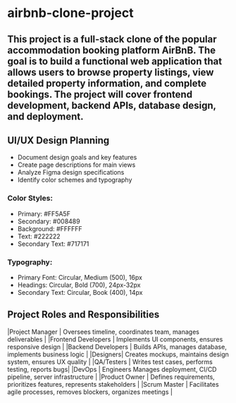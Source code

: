 # airbnb-clone-project
## This project is a full-stack clone of the popular accommodation booking platform AirBnB. The goal is to build a functional web application that allows users to browse property listings, view detailed property information, and complete bookings. The project will cover frontend development, backend APIs, database design, and deployment.
## UI/UX Design Planning
- Document design goals and key features
- Create page descriptions for main views
- Analyze Figma design specifications
- Identify color schemes and typography
### Color Styles:
- Primary: #FF5A5F
- Secondary: #008489
- Background: #FFFFFF
- Text: #222222
- Secondary Text: #717171
### Typography:
- Primary Font: Circular, Medium (500), 16px
- Headings: Circular, Bold (700), 24px-32px
- Secondary Text: Circular, Book (400), 14px
## Project Roles and Responsibilities
|Project Manager | Oversees timeline, coordinates team, manages deliverables |
|Frontend Developers |	Implements UI components, ensures responsive design |
|Backend Developers |	Builds APIs, manages database, implements business logic |
|Designers|	Creates mockups, maintains design system, ensures UX quality |
|QA/Testers |	Writes test cases, performs testing, reports bugs|
|DevOps | Engineers	Manages deployment, CI/CD pipeline, server infrastructure |
|Product Owner |	Defines requirements, prioritizes features, represents stakeholders |
|Scrum Master |	Facilitates agile processes, removes blockers, organizes meetings |
